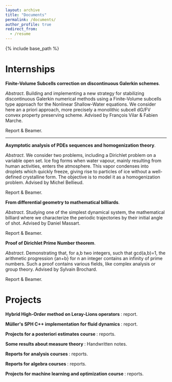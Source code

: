 ```yaml
---
layout: archive
title: "Documents"
permalink: /documents/
author_profile: true
redirect_from:
  - /resume
---
```


{% include base_path %}

Internships
======
<b> Finite-Volume Subcells correction on discontinuous Galerkin schemes</b>.

<i>Abstract</i>. Building and implementing a new strategy for stabilizing discontinuous Galerkin numerical methods using a Finite-Volume subcells type approach for the Nonlinear Shallow-Water equations. We consider here an a priori approach, more precisely a monolithic subcell dG/FV convex property preserving scheme. Advised by François Vilar & Fabien Marche.

Report & Beamer.

***

<b> Asymptotic analysis of PDEs sequences and homogenization theory</b>.

<i>Abstract</i>. We consider two problems, including a Dirichlet problem on a variable open set. Ice fog forms when water vapour, mainly resulting from human activities, enters the atmosphere. This vapor condenses into droplets which quickly freeze, giving rise to particles of ice without a well-defined crystalline form. The objective is to model it as a homogenization problem. Advised by Michel Bellieud.

Report & Beamer.


<b> From differential geometry to mathematical billiards</b>.

<i>Abstract</i>. Studying one of the simplest dynamical system, the mathematical billiard where we characterize the periodic trajectories by their initial angle of shot. Advised by Daniel Massart.

Report & Beamer.


<b> Proof of Dirichlet Prime Number theorem</b>.

<i>Abstract</i>. Demonstrating that, for a,b two integers, such that gcd(a,b)=1, the arithmetic progression {an+b} for n an integer contains an infinity of prime numbers. Such a proof contains various fields, like complex analysis or group theory. Advised by Sylvain Brochard.

Report & Beamer.


Projects
======

<b> Hybrid High-Order method on Leray-Lions operators </b> : report.

<b> Müller's SPH C++ implementation for fluid dynamics </b> : report.

<b> Projects for a posteriori estimates course </b> : reports.

<b> Some results about measure theory </b> : Handwritten notes.

<b> Reports for analysis courses </b> : reports.

<b> Reports for algebra courses </b> : reports.

<b> Projects for machine learning and optimization course </b> : reports.





